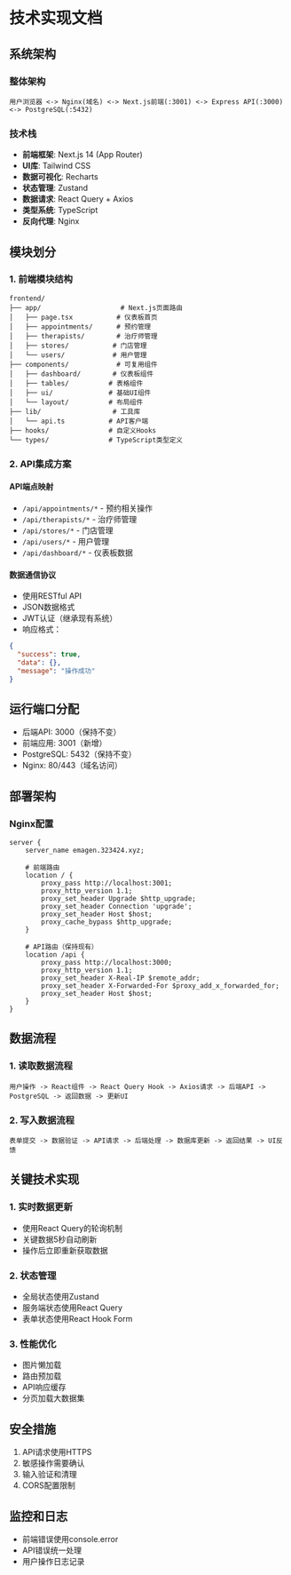 # 技术实现文档

## 系统架构

### 整体架构
```
用户浏览器 <-> Nginx(域名) <-> Next.js前端(:3001) <-> Express API(:3000) <-> PostgreSQL(:5432)
```

### 技术栈
- **前端框架**: Next.js 14 (App Router)
- **UI库**: Tailwind CSS
- **数据可视化**: Recharts
- **状态管理**: Zustand
- **数据请求**: React Query + Axios
- **类型系统**: TypeScript
- **反向代理**: Nginx

## 模块划分

### 1. 前端模块结构
```
frontend/
├── app/                    # Next.js页面路由
│   ├── page.tsx           # 仪表板首页
│   ├── appointments/      # 预约管理
│   ├── therapists/        # 治疗师管理
│   ├── stores/           # 门店管理
│   └── users/            # 用户管理
├── components/            # 可复用组件
│   ├── dashboard/        # 仪表板组件
│   ├── tables/          # 表格组件
│   ├── ui/              # 基础UI组件
│   └── layout/          # 布局组件
├── lib/                  # 工具库
│   └── api.ts           # API客户端
├── hooks/               # 自定义Hooks
└── types/               # TypeScript类型定义
```

### 2. API集成方案

#### API端点映射
- `/api/appointments/*` - 预约相关操作
- `/api/therapists/*` - 治疗师管理
- `/api/stores/*` - 门店管理
- `/api/users/*` - 用户管理
- `/api/dashboard/*` - 仪表板数据

#### 数据通信协议
- 使用RESTful API
- JSON数据格式
- JWT认证（继承现有系统）
- 响应格式：
```json
{
  "success": true,
  "data": {},
  "message": "操作成功"
}
```

## 运行端口分配
- 后端API: 3000（保持不变）
- 前端应用: 3001（新增）
- PostgreSQL: 5432（保持不变）
- Nginx: 80/443（域名访问）

## 部署架构

### Nginx配置
```nginx
server {
    server_name emagen.323424.xyz;
    
    # 前端路由
    location / {
        proxy_pass http://localhost:3001;
        proxy_http_version 1.1;
        proxy_set_header Upgrade $http_upgrade;
        proxy_set_header Connection 'upgrade';
        proxy_set_header Host $host;
        proxy_cache_bypass $http_upgrade;
    }
    
    # API路由（保持现有）
    location /api {
        proxy_pass http://localhost:3000;
        proxy_http_version 1.1;
        proxy_set_header X-Real-IP $remote_addr;
        proxy_set_header X-Forwarded-For $proxy_add_x_forwarded_for;
        proxy_set_header Host $host;
    }
}
```

## 数据流程

### 1. 读取数据流程
```
用户操作 -> React组件 -> React Query Hook -> Axios请求 -> 后端API -> PostgreSQL -> 返回数据 -> 更新UI
```

### 2. 写入数据流程
```
表单提交 -> 数据验证 -> API请求 -> 后端处理 -> 数据库更新 -> 返回结果 -> UI反馈
```

## 关键技术实现

### 1. 实时数据更新
- 使用React Query的轮询机制
- 关键数据5秒自动刷新
- 操作后立即重新获取数据

### 2. 状态管理
- 全局状态使用Zustand
- 服务端状态使用React Query
- 表单状态使用React Hook Form

### 3. 性能优化
- 图片懒加载
- 路由预加载
- API响应缓存
- 分页加载大数据集

## 安全措施
1. API请求使用HTTPS
2. 敏感操作需要确认
3. 输入验证和清理
4. CORS配置限制

## 监控和日志
- 前端错误使用console.error
- API错误统一处理
- 用户操作日志记录